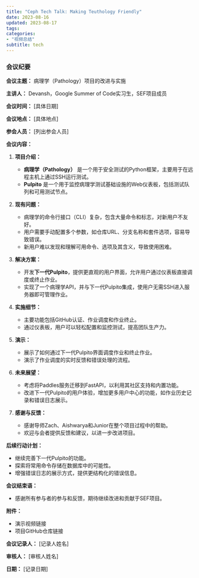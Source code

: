 ```yaml
---
title: "Ceph Tech Talk: Making Teuthology Friendly"
date: 2023-08-16
updated: 2023-08-17
tags:
categories:
- "视频总结"
subtitle: tech
---
```



### 会议纪要

**会议主题：** 病理学（Pathology）项目的改进与实施

**主讲人：** Devansh，Google Summer of Code实习生，SEF项目成员

**会议时间：** [具体日期]

**会议地点：** [具体地点]

**参会人员：** [列出参会人员]

**会议内容：**

1. **项目介绍：**
   - **病理学（Pathology）** 是一个用于安全测试的Python框架，主要用于在远程主机上通过SSH运行测试。
   - **Pulpito** 是一个用于监控病理学测试基础设施的Web仪表板，包括测试队列和可用测试节点。

2. **现有问题：**
   - 病理学的命令行接口（CLI）复杂，包含大量命令和标志，对新用户不友好。
   - 用户需要手动配置多个参数，如仓库URL、分支名称和套件选项，容易导致错误。
   - 新用户难以发现和理解可用命令、选项及其含义，导致使用困难。

3. **解决方案：**
   - 开发**下一代Pulpito**，提供更直观的用户界面，允许用户通过仪表板直接调度或终止作业。
   - 实现了一个病理学API，并与下一代Pulpito集成，使用户无需SSH进入服务器即可管理作业。

4. **实施细节：**
   - 主要功能包括GitHub认证、作业调度和作业终止。
   - 通过仪表板，用户可以轻松配置和监控测试，提高团队生产力。

5. **演示：**
   - 展示了如何通过下一代Pulpito界面调度作业和终止作业。
   - 演示了作业调度的实时反馈和错误处理的流程。

6. **未来展望：**
   - 考虑将Paddles服务迁移到FastAPI，以利用其社区支持和内置功能。
   - 改进下一代Pulpito的用户体验，增加更多用户中心的功能，如作业历史记录和错误日志展示。

7. **感谢与反馈：**
   - 感谢导师Zach、Aishwarya和Junior在整个项目过程中的帮助。
   - 欢迎与会者提供反馈和建议，以进一步改进项目。

**后续行动计划：**
- 继续完善下一代Pulpito的功能。
- 探索将常用命令存储在数据库中的可能性。
- 增强错误日志的展示方式，提供更结构化的错误信息。

**会议结束语：**
- 感谢所有参与者的参与和反馈，期待继续改进和贡献于SEF项目。

**附件：**
- 演示视频链接
- 项目GitHub仓库链接

**会议记录人：** [记录人姓名]

**审核人：** [审核人姓名]

**日期：** [记录日期]